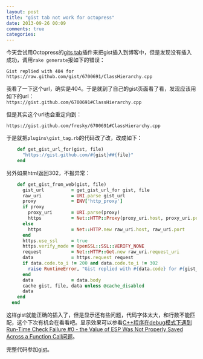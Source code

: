 ```yaml
---
layout: post
title: "gist tab not work for octopress"
date: 2013-09-26 00:09
comments: true
categories: 
---
```


今天尝试用Octopress的[gits tab](http://octopress.org/docs/plugins/gist-tag/)插件来把gist插入到博客中，但是发现没有插入成功，调用```rake generate```报如下的错误：

```
Gist replied with 404 for https://raw.github.com/gist/6700691/ClassHierarchy.cpp
```

我看了一下这个url，确实是404。于是就到了自己的gist页面看了看，发现应该用如下的url：  
```https://gist.github.com/6700691#ClassHierarchy.cpp```

但是其实这个url也会重定向到：

```https://gist.github.com/fresky/6700691#ClassHierarchy.cpp```

于是就把```plugins\gist_tag.rb```的代码改了改，改成如下：

```ruby
    def get_gist_url_for(gist, file)
      "https://gist.github.com/#{gist}##{file}"
    end
```

另外如果html返回302，不报异常：

```ruby
    def get_gist_from_web(gist, file)
      gist_url          = get_gist_url_for gist, file
      raw_uri           = URI.parse gist_url
      proxy             = ENV['http_proxy']
      if proxy
        proxy_uri       = URI.parse(proxy)
        https           = Net::HTTP::Proxy(proxy_uri.host, proxy_uri.port).new raw_uri.host, raw_uri.port
      else
        https           = Net::HTTP.new raw_uri.host, raw_uri.port
      end
      https.use_ssl     = true
      https.verify_mode = OpenSSL::SSL::VERIFY_NONE
      request           = Net::HTTP::Get.new raw_uri.request_uri
      data              = https.request request
      if data.code.to_i != 200 and data.code.to_i != 302
        raise RuntimeError, "Gist replied with #{data.code} for #{gist_url}"
      end
      data              = data.body
      cache gist, file, data unless @cache_disabled
      data
    end
  end
```

这样gist就能正确的插入了，但是显示还有些问题，代码字体太大，和行数不能匹配，这个下次有机会在看看吧。显示效果可以参看[C++程序在debug模式下遇到Run-Time Check Failure #0 - the Value of ESP Was Not Properly Saved Across a Function Call问题](http://fresky.github.io/blog/2013/09/11/why-have-Run-Time-Check-Failure-0-The-value-of-ESP-was-not-properly-saved-across-a-function-call-error/)。

完整代码参加[gist](https://gist.github.com/fresky/6702098)。
